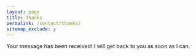 ```yaml
---
layout: page
title: Thanks
permalink: /contact/thanks/
sitemap_exclude: y
---
```


Your message has been received! I will get back to you as soon as I can.